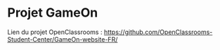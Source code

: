 # Projet GameOn
Lien du projet OpenClassrooms : https://github.com/OpenClassrooms-Student-Center/GameOn-website-FR/

